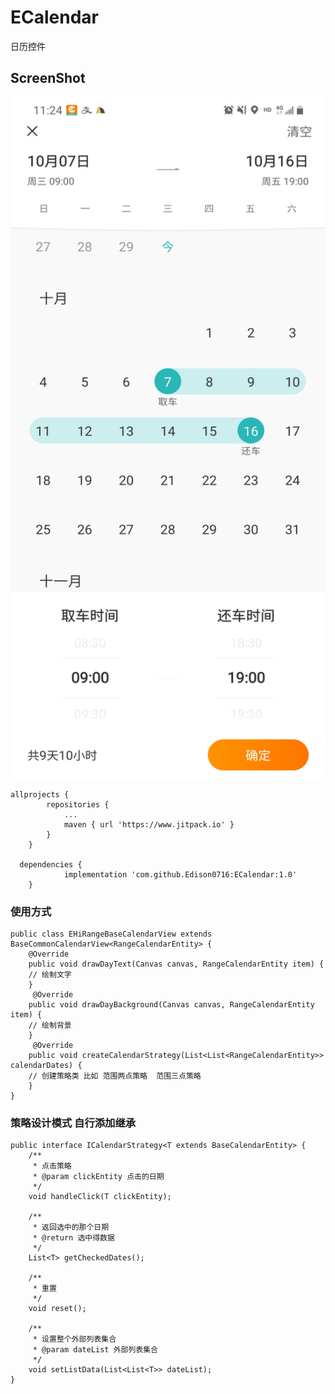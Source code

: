 # ECalendar
日历控件
## ScreenShot
<img src="https://github.com/Edison0716/ECalendar/blob/master/Snapshot.png" width="600" height="1090" alt="范围选择"/><br/>


```
allprojects {
		repositories {
			...
			maven { url 'https://www.jitpack.io' }
		}
	}
  
  dependencies {
	        implementation 'com.github.Edison0716:ECalendar:1.0'
	}
```


### 使用方式
```
public class EHiRangeBaseCalendarView extends BaseCommonCalendarView<RangeCalendarEntity> {
    @Override
    public void drawDayText(Canvas canvas, RangeCalendarEntity item) {
    // 绘制文字
    }
     @Override
    public void drawDayBackground(Canvas canvas, RangeCalendarEntity item) {
    // 绘制背景
    }
     @Override
    public void createCalendarStrategy(List<List<RangeCalendarEntity>> calendarDates) {
    // 创建策略类 比如 范围两点策略  范围三点策略
    }
}
```
### 策略设计模式 自行添加继承
```
public interface ICalendarStrategy<T extends BaseCalendarEntity> {
    /**
     * 点击策略
     * @param clickEntity 点击的日期
     */
    void handleClick(T clickEntity);

    /**
     * 返回选中的那个日期
     * @return 选中得数据
     */
    List<T> getCheckedDates();

    /**
     * 重置
     */
    void reset();

    /**
     * 设置整个外部列表集合
     * @param dateList 外部列表集合
     */
    void setListData(List<List<T>> dateList);
}
```
